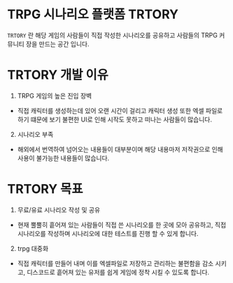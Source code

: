 # TRPG 시나리오 플랫폼 TRTORY

`TRTORY` 란 해당 게임의 사람들이 직접 작성한
시나리오를 공유하고 사람들의 TRPG 커뮤니티 장을 만드는 공간 입니다.

# TRTORY 개발 이유
1. TRPG 게임의 높은 진입 장벽
+ 직접 캐릭터를 생성하는데 있어 오랜 시간이 걸리고 캐릭터 생성 또한 엑셀 파일로 하기 떄문에 보기 불편한 UI로 인해 시작도 못하고 떠나는 사람들이 많습니다.
2. 시나리오 부족
+ 해외에서 번역하여 넘어오는 내용들이 대부분이며 해당 내용마저 저작권으로 인해 사용이 불가능한 내용들이 많습니다.
# TRTORY 목표
1. 무료/유료 시나리오 작성 및 공유
- 현재 뿔뿔히 흩어져 있는 사람들이 직접 쓴 시나리오를 한 곳에 모아 공유하고, 직접 시나리오를 작성하며 시나리오에 대한 테스트를 진행 할 수 있게 합니다.
2. trpg 대중화
- 직접 캐릭터를 만들어 내며 이를 엑셀파일로 저장하고 관리하는 불편함을 감소 시키고, 디스코드로 흩어져 있는 유저를 쉽게 게임에 정착 시킬 수 있도록 합니다.